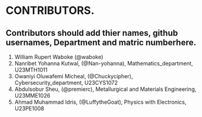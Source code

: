 # CONTRIBUTORS.
## Contributors should add thier names, github usernames, Department and matric numberhere.
<ol>
<li>William Rupert Waboke (@waboke)
<li>Nanribet Yohanna Kutwal, (@Nan-yohanna), Mathematics_department, U23MTH1011</li>
<li>Owaniyi Oluwafemi Micheal, (@Chuckycipher), Cybersecurity_department, U23CYS1072</li>
<li>Abdulsobur Sheu, (@premierc), Metallurgical and Materials Engineering, U23MME1026</li>
<li>Ahmad Muhammad Idris, (@LuffytheGoat), Physics with Electronics, U23PE1008</li>
</ol>
